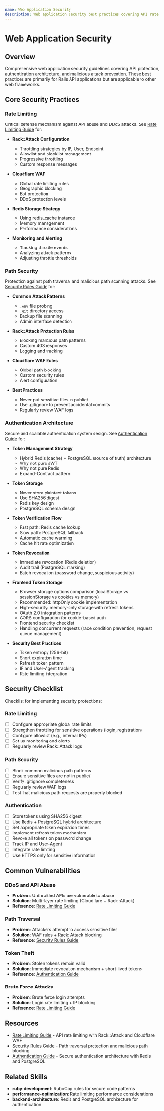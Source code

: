 ```yaml
---
name: Web Application Security
description: Web application security best practices covering API rate limiting, path traversal protection, and authentication architecture design. Use when implementing DDoS protection, securing sensitive paths, designing token management systems, or when user mentions Rack::Attack, Cloudflare WAF, authentication, rate limiting, token, Redis, PostgreSQL, security, API protection, or path traversal.
---
```


# Web Application Security

## Overview

Comprehensive web application security guidelines covering API protection, authentication architecture, and malicious attack prevention. These best practices are primarily for Rails API applications but are applicable to other web frameworks.

## Core Security Practices

### Rate Limiting

Critical defense mechanism against API abuse and DDoS attacks. See [Rate Limiting Guide](references/rate-limiting.md) for:

- **Rack::Attack Configuration**
  - Throttling strategies by IP, User, Endpoint
  - Allowlist and blocklist management
  - Progressive throttling
  - Custom response messages

- **Cloudflare WAF**
  - Global rate limiting rules
  - Geographic blocking
  - Bot protection
  - DDoS protection levels

- **Redis Storage Strategy**
  - Using redis_cache instance
  - Memory management
  - Performance considerations

- **Monitoring and Alerting**
  - Tracking throttle events
  - Analyzing attack patterns
  - Adjusting throttle thresholds

### Path Security

Protection against path traversal and malicious path scanning attacks. See [Security Rules Guide](references/security-rules.md) for:

- **Common Attack Patterns**
  - `.env` file probing
  - `.git` directory access
  - Backup file scanning
  - Admin interface detection

- **Rack::Attack Protection Rules**
  - Blocking malicious path patterns
  - Custom 403 responses
  - Logging and tracking

- **Cloudflare WAF Rules**
  - Global path blocking
  - Custom security rules
  - Alert configuration

- **Best Practices**
  - Never put sensitive files in public/
  - Use .gitignore to prevent accidental commits
  - Regularly review WAF logs

### Authentication Architecture

Secure and scalable authentication system design. See [Authentication Guide](references/authentication.md) for:

- **Token Management Strategy**
  - Hybrid Redis (cache) + PostgreSQL (source of truth) architecture
  - Why not pure JWT
  - Why not pure Redis
  - Expand-Contract pattern

- **Token Storage**
  - Never store plaintext tokens
  - Use SHA256 digest
  - Redis key design
  - PostgreSQL schema design

- **Token Verification Flow**
  - Fast path: Redis cache lookup
  - Slow path: PostgreSQL fallback
  - Automatic cache warming
  - Cache hit rate optimization

- **Token Revocation**
  - Immediate revocation (Redis deletion)
  - Audit trail (PostgreSQL marking)
  - Batch revocation (password change, suspicious activity)

- **Frontend Token Storage**
  - Browser storage options comparison (localStorage vs sessionStorage vs cookies vs memory)
  - Recommended: httpOnly cookie implementation
  - High-security: memory-only storage with refresh tokens
  - OAuth 2.0 integration patterns
  - CORS configuration for cookie-based auth
  - Frontend security checklist
  - Handling concurrent requests (race condition prevention, request queue management)

- **Security Best Practices**
  - Token entropy (256-bit)
  - Short expiration time
  - Refresh token pattern
  - IP and User-Agent tracking
  - Rate limiting integration

## Security Checklist

Checklist for implementing security protections:

### Rate Limiting
- [ ] Configure appropriate global rate limits
- [ ] Strengthen throttling for sensitive operations (login, registration)
- [ ] Configure allowlist (e.g., internal IPs)
- [ ] Set up monitoring and alerts
- [ ] Regularly review Rack::Attack logs

### Path Security
- [ ] Block common malicious path patterns
- [ ] Ensure sensitive files are not in public/
- [ ] Verify .gitignore completeness
- [ ] Regularly review WAF logs
- [ ] Test that malicious path requests are properly blocked

### Authentication
- [ ] Store tokens using SHA256 digest
- [ ] Use Redis + PostgreSQL hybrid architecture
- [ ] Set appropriate token expiration times
- [ ] Implement refresh token mechanism
- [ ] Revoke all tokens on password change
- [ ] Track IP and User-Agent
- [ ] Integrate rate limiting
- [ ] Use HTTPS only for sensitive information

## Common Vulnerabilities

### DDoS and API Abuse
- **Problem**: Unthrottled APIs are vulnerable to abuse
- **Solution**: Multi-layer rate limiting (Cloudflare + Rack::Attack)
- **Reference**: [Rate Limiting Guide](references/rate-limiting.md)

### Path Traversal
- **Problem**: Attackers attempt to access sensitive files
- **Solution**: WAF rules + Rack::Attack blocking
- **Reference**: [Security Rules Guide](references/security-rules.md)

### Token Theft
- **Problem**: Stolen tokens remain valid
- **Solution**: Immediate revocation mechanism + short-lived tokens
- **Reference**: [Authentication Guide](references/authentication.md)

### Brute Force Attacks
- **Problem**: Brute force login attempts
- **Solution**: Login rate limiting + IP blocking
- **Reference**: [Rate Limiting Guide](references/rate-limiting.md)

## Resources

- [Rate Limiting Guide](references/rate-limiting.md) - API rate limiting with Rack::Attack and Cloudflare WAF
- [Security Rules Guide](references/security-rules.md) - Path traversal protection and malicious path blocking
- [Authentication Guide](references/authentication.md) - Secure authentication architecture with Redis and PostgreSQL

## Related Skills

- **ruby-development**: RuboCop rules for secure code patterns
- **performance-optimization**: Rate limiting performance considerations
- **backend-architecture**: Redis and PostgreSQL architecture for authentication
